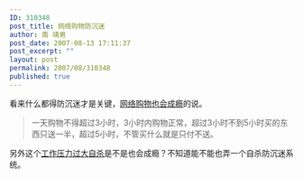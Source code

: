 ```yaml
---
ID: 310348
post_title: 网络购物防沉迷
author: 南 靖男
post_date: 2007-08-13 17:11:37
post_excerpt: ""
layout: post
permalink: 2007/08/310348
published: true
---
```

看来什么都得防沉迷才是关键，<a href="http://www.cnbeta.com/articles/36307.htm" title="大学生暑假太“闲” 网络购物成瘾">网络购物也会成瘾</a>的说。
<blockquote>一天购物不得超过3小时，3小时内购物正常，超过3小时不到5小时买的东西只送一半，超过5小时，不管买什么就是只付不送。</blockquote>
另外这个<a href="http://www.cnbeta.com/articles/36289.htm" title="最新消息:华为又现自杀员工">工作压力过大自杀</a>是不是也会成瘾？不知道能不能也弄一个自杀防沉迷系统。